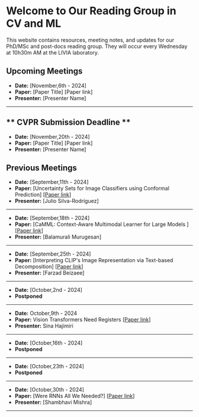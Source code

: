 # Welcome to Our Reading Group in CV and ML

This website contains resources, meeting notes, and updates for our PhD/MSc and post-docs reading group. They will occur every Wednesday at 10h30m AM at the LIVIA laboratory.

## Upcoming Meetings

- **Date:** [November,6th - 2024]
- **Paper:** [Paper Title] [Paper link]
- **Presenter:** [Presenter Name]
----------------------------------
** CVPR Submission Deadline **
----------------------------------
- **Date:** [November,20th - 2024]
- **Paper:** [Paper Title] [Paper link]
- **Presenter:** [Presenter Name]

## Previous Meetings

- **Date:** [September,11th - 2024]
- **Paper:** [Uncertainty Sets for Image Classifiers using Conformal Prediction] [[Paper link](https://arxiv.org/abs/2009.14193)]
- **Presenter:** [Julio Silva-Rodríguez]
----------------------------------
- **Date:** [September,18th - 2024]
- **Paper:** [CaMML: Context-Aware Multimodal Learner for Large Models
] [[Paper link](https://arxiv.org/abs/2401.03149)]
- **Presenter:** [Balamurali Murugesan]
----------------------------------
- **Date:** [September,25th - 2024]
- **Paper:** [Interpreting CLIP's Image Representation via Text-based Decomposition] [[Paper link](https://yossigandelsman.github.io/clip_decomposition/)]
- **Presenter:** [Farzad Beizaee]
----------------------------------
- **Date:** [October,2nd - 2024]
- **Postponed**
----------------------------------
- **Date:** October,9th - 2024
- **Paper:** Vision Transformers Need Registers [[Paper link](https://arxiv.org/pdf/2309.16588)]
- **Presenter:** Sina Hajimiri
----------------------------------
- **Date:** [October,16th - 2024]
- **Postponed**
----------------------------------
- **Date:** [October,23th - 2024]
- **Postponed**
----------------------------------
- **Date:** [October,30th - 2024]
- **Paper:** [Were RNNs All We Needed?] [[Paper link](https://arxiv.org/pdf/2410.01201)]
- **Presenter:** [Shambhavi Mishra]
 ---------------------------------- 

